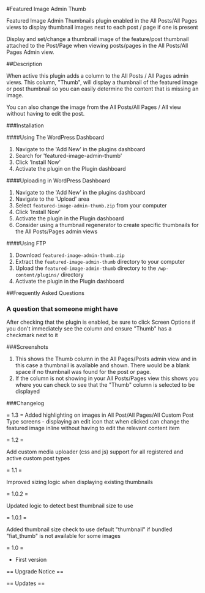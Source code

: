 #Featured Image Admin Thumb

Featured Image Admin Thumbnails plugin enabled in the All Posts/All Pages views
to display thumbnail images next to each post / page if one is present

Display and set/change a thumbnail image of the feature/post thumbnail attached to the Post/Page when viewing posts/pages in the All Posts/All Pages Admin view.

##Description

When active this plugin adds a column to the All Posts / All Pages admin views. This column, "Thumb", will display a thumbnail of the featured image
 or post thumbnail so you can easily determine the content that is missing an image.

You can also change the image from the All Posts/All Pages / All <Custom Post Type> view without having to edit the post.

###Installation

####Using The WordPress Dashboard

1. Navigate to the 'Add New' in the plugins dashboard
2. Search for 'featured-image-admin-thumb'
3. Click 'Install Now'
4. Activate the plugin on the Plugin dashboard

####Uploading in WordPress Dashboard

1. Navigate to the 'Add New' in the plugins dashboard
2. Navigate to the 'Upload' area
3. Select `featured-image-admin-thumb.zip` from your computer
4. Click 'Install Now'
5. Activate the plugin in the Plugin dashboard
6. Consider using a thumbnail regenerator to create specific thumbnails for the All Posts/Pages admin views

####Using FTP

1. Download `featured-image-admin-thumb.zip`
2. Extract the `featured-image-admin-thumb` directory to your computer
3. Upload the `featured-image-admin-thumb` directory to the `/wp-content/plugins/` directory
4. Activate the plugin in the Plugin dashboard


##Frequently Asked Questions

### A question that someone might have

After checking that the plugin is enabled, be sure to click Screen Options if you don't immediately see the column and ensure "Thumb" has a checkmark next to it

###Screenshots

1. This shows the Thumb column in the All Pages/Posts admin view and in this case a thumbnail is available and shown. There would be a blank space if no thumbnail was found for the post or page.
2. If the column is not showing in your All Posts/Pages view this shows you where you can check to see that the "Thumb" column is selected to be displayed

###Changelog

= 1.3 =
Added highlighting on images in All Post/All Pages/All Custom Post Type screens - displaying an edit icon that when clicked can change the featured image inline without having to edit the relevant content item

= 1.2 =

Add custom media uploader (css and js) support for all registered and active custom post types

= 1.1 =

Improved sizing logic when displaying existing thumbnails

= 1.0.2 =

Updated logic to detect best thumbnail size to use

= 1.0.1 =

Added thumbnail size check to use default "thumbnail" if bundled "fiat_thumb" is not available for some images

= 1.0 =
* First version

== Upgrade Notice ==

== Updates ==
